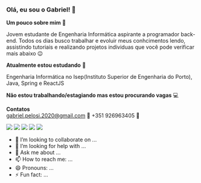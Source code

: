 
### Olá, eu sou o Gabriel! 👋

**Um pouco sobre mim** :boy:

Jovem estudante de Engenharia Informática aspirante a programador back-end.
Todos os dias busco trabalhar e evoluir meus conhcimentos lendo,
assistindo tutoriais e realizando projetos individuas que você 
pode verificar mais abaixo :wink:


**Atualmente estou estudando** 🌱

Engenharia Informática no Isep(Instituto Superior de Engenharia do Porto),                      
Java, Spring e ReactJS

**Não estou trabalhando/estagiando mas estou procurando vagas** :computer:

**Contatos**  
gabriel.pelosi.2020@gmail.com :email:
+351 926963405 :iphone:


<!--
[![Gabriel github stats](https://github-readme-stats.vercel.app/api?username=anuraghazra)](https://github.com/anuraghazra/github-readme-stats)
-->

[<img src="https://img.shields.io/badge/twitter-%231DA1F2.svg?&style=for-the-badge&logo=twitter&logoColor=white" />](https://twitter.com/USERNAME) [<img src="https://img.shields.io/badge/medium-%2312100E.svg?&style=for-the-badge&logo=medium&logoColor=white" />](https://medium.com/USERNAME)  [<img src="https://img.shields.io/badge/linkedin-%230077B5.svg?&style=for-the-badge&logo=linkedin&logoColor=white" />](https://www.linkedin.com/in/USERNAME/) [<img src = "https://img.shields.io/badge/instagram-%23E4405F.svg?&style=for-the-badge&logo=instagram&logoColor=white">](https://www.instagram.com/USERNAME/) [<img src = "https://img.shields.io/badge/facebook-%231877F2.svg?&style=for-the-badge&logo=facebook&logoColor=white">](https://www.facebook.com/USERNAME)


- 👯 I’m looking to collaborate on ...
- 🤔 I’m looking for help with ...
- 💬 Ask me about ...
- 📫 How to reach me: ...
- 😄 Pronouns: ...
- ⚡ Fun fact: ...

